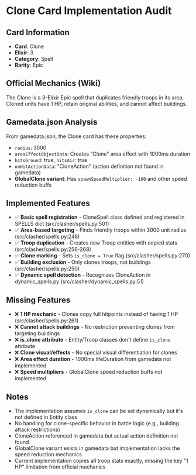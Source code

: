 # Clone Card Implementation Audit

## Card Information
- **Card**: Clone
- **Elixir**: 3
- **Category**: Spell
- **Rarity**: Epic

## Official Mechanics (Wiki)
The Clone is a 3-Elixir Epic spell that duplicates friendly troops in its area. Cloned units have 1 HP, retain original abilities, and cannot affect buildings.

## Gamedata.json Analysis
From gamedata.json, the Clone card has these properties:
- `radius`: 3000
- `areaEffectObjectData`: Creates "Clone" area effect with 1000ms duration
- `hitsGround`: true, `hitsAir`: true
- `onHitActionData`: "CloneAction" (action definition not found in gamedata)
- **GlobalClone variant**: Has `spawnSpeedMultiplier: -100` and other speed reduction buffs

## Implemented Features
- ✅ **Basic spell registration** - CloneSpell class defined and registered in SPELLS dict (src/clasher/spells.py:501)
- ✅ **Area-based targeting** - Finds friendly troops within 3000 unit radius (src/clasher/spells.py:248)
- ✅ **Troop duplication** - Creates new Troop entities with copied stats (src/clasher/spells.py:256-268)
- ✅ **Clone marking** - Sets `is_clone = True` flag (src/clasher/spells.py:270)
- ✅ **Building exclusion** - Only clones troops, not buildings (src/clasher/spells.py:250)
- ✅ **Dynamic spell detection** - Recognizes CloneAction in dynamic_spells.py (src/clasher/dynamic_spells.py:51)

## Missing Features
- ❌ **1 HP mechanic** - Clones copy full hitpoints instead of having 1 HP (src/clasher/spells.py:261)
- ❌ **Cannot attack buildings** - No restriction preventing clones from targeting buildings
- ❌ **is_clone attribute** - Entity/Troop classes don't define `is_clone` attribute
- ❌ **Clone visual/effects** - No special visual differentiation for clones
- ❌ **Area effect duration** - 1000ms lifeDuration from gamedata not implemented
- ❌ **Speed multipliers** - GlobalClone speed reduction buffs not implemented

## Notes
- The implementation assumes `is_clone` can be set dynamically but it's not defined in Entity class
- No handling for clone-specific behavior in battle logic (e.g., building attack restrictions)
- CloneAction referenced in gamedata but actual action definition not found
- GlobalClone variant exists in gamedata but implementation lacks the speed reduction mechanics
- Current implementation copies all troop stats exactly, missing the key "1 HP" limitation from official mechanics